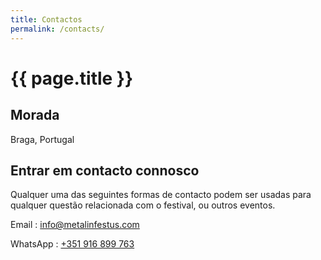 ```yaml
---
title: Contactos
permalink: /contacts/
---
```


# {{ page.title }}

## Morada

Braga, Portugal

## Entrar em contacto connosco

Qualquer uma das seguintes formas de contacto podem ser usadas para qualquer questão relacionada com o festival, ou
outros eventos.

<i class='fa-regular fa-envelope'></i> Email
: [info@metalinfestus.com](mailto:info@metalinfestus.com)

<i class="fa-brands fa-whatsapp"></i> WhatsApp
: [+351 916 899 763](https://wa.me/351916899763)
